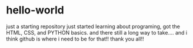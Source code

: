# hello-world
just a starting repository
just started learning about programing, got the HTML, CSS, and PYTHON basics. 
and there still a long way to take.... and i think github is where i need to be for that!! thank you all!!
